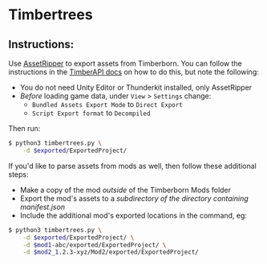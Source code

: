 # Timbertrees

## Instructions:

Use [AssetRipper](https://github.com/AssetRipper/AssetRipper) to export assets from Timberborn. You can follow the instructions in the [TimberAPI docs](https://timberapi.com/making_mods/exporting_game_files/) on how to do this, but note the following:
 - You do not need Unity Editor or Thunderkit installed, only AssetRipper
 - _Before_ loading game data, under `View` > `Settings` change:
   - `Bundled Assets Export Mode` to `Direct Export`
   - `Script Export format` to `Decompiled`

Then run:

```sh
$ python3 timbertrees.py \
    -d $exported/ExportedProject/
```

If you'd like to parse assets from mods as well, then follow these additional steps:
 - Make a copy of the mod _outside_ of the Timberborn Mods folder
 - Export the mod's assets to a _subdirectory of the directory containing manifest.json_
 - Include the additional mod's exported locations in the command, eg:

```sh
$ python3 timbertrees.py \
    -d $exported/ExportedProject/ \
    -d $mod1-abc/exported/ExportedProject/ \
    -d $mod2_1.2.3-xyz/Mod2/exported/ExportedProject/
```
